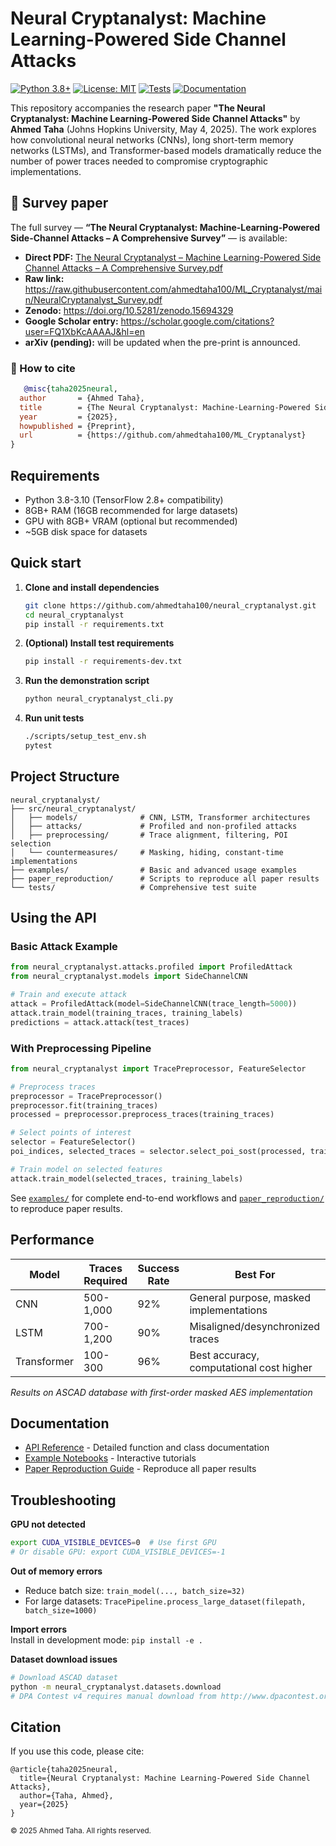 # Neural Cryptanalyst: Machine Learning-Powered Side Channel Attacks

[![Python 3.8+](https://img.shields.io/badge/python-3.8+-blue.svg)](https://www.python.org/downloads/)
[![License: MIT](https://img.shields.io/badge/License-MIT-yellow.svg)](https://opensource.org/licenses/MIT)
[![Tests](https://github.com/ahmedtaha100/neural_cryptanalyst/actions/workflows/tests.yml/badge.svg)](https://github.com/ahmedtaha100/neural_cryptanalyst/actions)
[![Documentation](https://img.shields.io/badge/docs-available-green.svg)](docs/)

This repository accompanies the research paper **"The Neural Cryptanalyst: Machine Learning-Powered Side Channel Attacks"** by **Ahmed Taha** (Johns Hopkins University, May 4, 2025). The work explores how convolutional neural networks (CNNs), long short-term memory networks (LSTMs), and Transformer-based models dramatically reduce the number of power traces needed to compromise cryptographic implementations.

## 📄 Survey paper

The full survey — **“The Neural Cryptanalyst: Machine-Learning-Powered Side-Channel Attacks – A Comprehensive Survey”** — is available:

* **Direct PDF:** [The Neural Cryptanalyst – Machine Learning-Powered Side Channel Attacks – A Comprehensive Survey.pdf](https://github.com/ahmedtaha100/ML_Cryptanalyst/blob/main/The%20Neural%20Cryptanalyst-%20Machine%20Learning-Powered%20Side%20Channel%20Attacks%20-%20A%20Comprehensive%20Survey.pdf)
* **Raw link:** <https://raw.githubusercontent.com/ahmedtaha100/ML_Cryptanalyst/main/NeuralCryptanalyst_Survey.pdf>
* **Zenodo:** <https://doi.org/10.5281/zenodo.15694329>
* **Google Scholar entry:** <https://scholar.google.com/citations?user=FQ1XbKcAAAAJ&hl=en>
* **arXiv (pending):** will be updated when the pre-print is announced.

### 📑 How to cite

```bibtex
   @misc{taha2025neural,
  author       = {Ahmed Taha},
  title        = {The Neural Cryptanalyst: Machine-Learning-Powered Side-Channel Attacks — A Comprehensive Survey},
  year         = {2025},
  howpublished = {Preprint},
  url          = {https://github.com/ahmedtaha100/ML_Cryptanalyst}
}
   ```

## Requirements

- Python 3.8-3.10 (TensorFlow 2.8+ compatibility)
- 8GB+ RAM (16GB recommended for large datasets)
- GPU with 8GB+ VRAM (optional but recommended)
- ~5GB disk space for datasets

## Quick start

1. **Clone and install dependencies**
   ```bash
   git clone https://github.com/ahmedtaha100/neural_cryptanalyst.git
   cd neural_cryptanalyst
   pip install -r requirements.txt
   ```

2. **(Optional) Install test requirements**
   ```bash
   pip install -r requirements-dev.txt
   ```

3. **Run the demonstration script**
   ```bash
   python neural_cryptanalyst_cli.py
   ```

4. **Run unit tests**
   ```bash
   ./scripts/setup_test_env.sh
   pytest
   ```

## Project Structure

```
neural_cryptanalyst/
├── src/neural_cryptanalyst/
│   ├── models/              # CNN, LSTM, Transformer architectures
│   ├── attacks/             # Profiled and non-profiled attacks
│   ├── preprocessing/       # Trace alignment, filtering, POI selection
│   └── countermeasures/     # Masking, hiding, constant-time implementations
├── examples/                # Basic and advanced usage examples
├── paper_reproduction/      # Scripts to reproduce all paper results
└── tests/                   # Comprehensive test suite
```

## Using the API

### Basic Attack Example

```python
from neural_cryptanalyst.attacks.profiled import ProfiledAttack
from neural_cryptanalyst.models import SideChannelCNN

# Train and execute attack
attack = ProfiledAttack(model=SideChannelCNN(trace_length=5000))
attack.train_model(training_traces, training_labels)
predictions = attack.attack(test_traces)
```

### With Preprocessing Pipeline

```python
from neural_cryptanalyst import TracePreprocessor, FeatureSelector

# Preprocess traces
preprocessor = TracePreprocessor()
preprocessor.fit(training_traces)
processed = preprocessor.preprocess_traces(training_traces)

# Select points of interest
selector = FeatureSelector()
poi_indices, selected_traces = selector.select_poi_sost(processed, training_labels, num_poi=1000)

# Train model on selected features
attack.train_model(selected_traces, training_labels)
```

See [`examples/`](examples/) for complete end-to-end workflows and [`paper_reproduction/`](paper_reproduction/) to reproduce paper results.

## Performance

| Model | Traces Required | Success Rate | Best For |
|-------|-----------------|--------------|----------|
| CNN | 500-1,000 | 92% | General purpose, masked implementations |
| LSTM | 700-1,200 | 90% | Misaligned/desynchronized traces |
| Transformer | 100-300 | 96% | Best accuracy, computational cost higher |

*Results on ASCAD database with first-order masked AES implementation*

## Documentation

- [API Reference](docs/API_REFERENCE.md) - Detailed function and class documentation
- [Example Notebooks](notebooks/) - Interactive tutorials
- [Paper Reproduction Guide](paper_reproduction/README.md) - Reproduce all paper results

## Troubleshooting

**GPU not detected**  
```bash
export CUDA_VISIBLE_DEVICES=0  # Use first GPU
# Or disable GPU: export CUDA_VISIBLE_DEVICES=-1
```

**Out of memory errors**
- Reduce batch size: `train_model(..., batch_size=32)`
- For large datasets: `TracePipeline.process_large_dataset(filepath, batch_size=1000)`

**Import errors**  
Install in development mode: `pip install -e .`

**Dataset download issues**
```bash
# Download ASCAD dataset
python -m neural_cryptanalyst.datasets.download
# DPA Contest v4 requires manual download from http://www.dpacontest.org/
```

## Citation

If you use this code, please cite:

```
@article{taha2025neural,
  title={Neural Cryptanalyst: Machine Learning-Powered Side Channel Attacks},
  author={Taha, Ahmed},
  year={2025}
}
```

<small>© 2025 Ahmed Taha. All rights reserved.</small>
